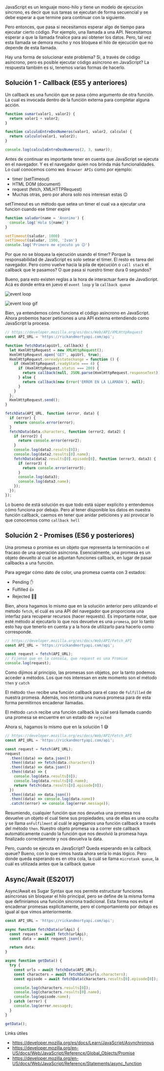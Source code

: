 JavaScript es un lenguaje mono-hilo y tiene un modelo de ejecución síncrono, es decir que sus tareas se ejecutan de forma secuencial y se debe esperar a que termine para continuar con la siguiente.

Pero entonces, que pasa si necesitamos esperar algo de tiempo para ejecutar cierto código. Por ejemplo, una llamada a una API. Necesitamos esperar a que la llamada finalice para asi obtener los datos. Pero, tal vez esta llamada se demora mucho y nos bloquea el hilo de ejecución que no depende de esta llamada.

Hay una forma de solucionar este problema? Si, a través de código asíncrono, pero es posible ejecutar código asíncrono en JavaScript? La respuesta también es si, tenemos varias formas de hacerlo.

## Solución 1 - Callback (ES5 y anteriores)
Un callback es una función que se pasa cómo argumento de otra función. La cual es invocada dentro de la función externa para completar alguna acción.

```js
function sumar(valor1, valor2) {
  return valor1 + valor2;
}

function calculoEntreDosNumeros(valor1, valor2, calculo) {
  return calculo(valor1, valor2);
}

console.log(calculoEntreDosNumeros(2, 3, sumar));
```

Antes de continuar es importante tener en cuenta que JavaScript se ejecuta en el navegador. Y es el navegador quien nos brinda más funcionalidades. Lo cual conocemos como `Web Browser APIs` como por ejemplo:
  - timer (setTimeout)
  - HTML DOM (document)
  - request (fetch, XMLHTTPRequest)
  - Muchas otras, pero por ahora solo nos interesan estas 😉

setTimeout es un método que setea un timer el cual va a ejecutar una funcion cuando ese timer expire
```js
function saludar(name = 'Anonimo') {
  console.log(`Hola ${name}`)
}

setTimeout(saludar, 1000)
setTimeout(saludar, 1500, 'Ivan')
console.log('Primero me ejecuto yo 😉')
```

Por que no se bloquea la ejecución usando el timer? Porque la responsabilidad de JavaScript es solo setear el timer. El resto es tarea del navegador. Pero como vuelve hacia la pila de ejecución o `call stack` el callback que le pasamos? O que pasa si nuestro timer dura 0 segundos?

Bueno, para esto existen reglas a la hora de interactuar fuera de JavaScript. Acá es donde entra en juevo el `event loop` y la `callback queue`

![event loop](https://aseemrb.me/images/weird-awesome-javascript/chrome.png)

![event loop gif](https://d6vdma9166ldh.cloudfront.net/media/images/fce32518-167c-4981-ac3a-a8e0dc1237c3.gif)

Bien, ya entendemos cómo funciona el código asíncrono en JavaScript. Ahora probemos hacer peticiones a una API externa entendiendo como JavaScript la procesa.

```js
// https://developer.mozilla.org/es/docs/Web/API/XMLHttpRequest
const API_URL = 'https://rickandmortyapi.com/api';

function fetchData(apiUrl, callback) {
  let HxmlHttpRequest = new XMLHttpRequest();
  HxmlHttpRequest.open('GET', apiUrl, true);
  HxmlHttpRequest.onreadystatechange = function () {
    if (HxmlHttpRequest.readyState === 4) {
      if (HxmlHttpRequest.status === 200) {
        return callback(null, JSON.parse(HxmlHttpRequest.responseText));
      } else {
        return callback(new Error('ERROR EN LA LLAMADA'), null);
      }
    }
  };
  HxmlHttpRequest.send();
}

fetchData(API_URL, function (error, data) {
  if (error) {
    return console.error(error);
  }
  fetchData(data.characters, function (error2, data2) {
    if (error2) {
      return console.error(error2);
    }
    console.log(data2.results[0]);
    console.log(data2.results[0].name);
    fetchData(data2.results[0].episode[0], function (error3, data3) {
      if (error3) {
        return console.error(error3);
      }
      console.log(data3);
      console.log(data3.name);
    });
  });
});
```

Lo bueno de está solución es que todo está súper explícito y entendemos cómo funciona por debajo. Pero al tener disponible los datos en nuestra función callback, caemos en tener que anidar peticiones y asi provocar lo que conocemos como `callback hell`

## Solución 2 - Promises (ES6 y posteriores)
Una promesa o promise es un objeto que representa la terminación o el fracaso de una operación asíncrona. Esencialmente, una promesa es un objeto devuelto al cual se adjuntan funciones callback, en lugar de pasar callbacks a una función.

Para agregar cómo dato de color, una promesa cuenta con 3 estados:
  - Pending ✋
  - Fulfilled 👍
  - Rejected 🙅‍♂️

Bien, ahora hagamos lo mismo que en la solución anterior pero utilizando el metodo `fetch`, el cuál es una API del navegador que proporciona una interfaz para recuperar recursos (hacer requests). Es importante notar, que esté método al ejecutarlo lo que nos devuelve es una `promesa`, por lo tanto esto hay que tenerlo en cuenta y a la hora de utilizarlo para hacerlo como corresponde.

```js
// https://developer.mozilla.org/es/docs/Web/API/Fetch_API
const API_URL = 'https://rickandmortyapi.com/api';

const request = fetch(API_URL);
// Fijense que en la consola, que request es una Promise
console.log(request);
```

Como dijimos al principio, las promesas son objetos, por la tanto podemos acceder a métodos. Los que nos interesan en este momento son el método `then` y `catch`

El método `then` recibe una función callback para el caso de `fulfilled` de nuestra promesa. Además, nos retorna una nueva promesa para de esta forma permitirnos encadenar llamadas.  

El método `catch` recibe una función callback la cúal será llamada cuando una promesa se encuentre en un estado de `rejected`

Ahora si, hagamos lo mismo que en la solución 1 😅

```js
// https://developer.mozilla.org/es/docs/Web/API/Fetch_API
const API_URL = 'https://rickandmortyapi.com/api';

const request = fetch(API_URL);
request
  .then((data) => data.json())
  .then((data) => fetch(data.characters))
  .then((data) => data.json())
  .then((data) => {
    console.log(data.results[0]);
    console.log(data.results[0].name);
    return fetch(data.results[0].episode[0]);
  })
  .then((data) => data.json())
  .then((data) => console.log(data.name))
  .catch((error) => console.log(error.message));
```

Resumiendo, cualquier función que nos devuelva una promesa nos devuelve un objeto el cual tiene sus propiedades, una de ellas es una oculta y se llama `onFulfilment` al cuál le agregamos una función callback a través del método `then`. Nuestro objeto promesa va a correr este callback automáticamente cuando la función que nos devolvió la promesa haya finalizado correctamente y nos devuelva la data.  

Pero, cuando se ejecuta en JavaScript? Queda esperando en la callback queue? Bueno, con lo que vimos hasta ahora sería lo más lógico. Pero donde queda esperando es en otra cola, la cuál se llama `microtask queue`, la cuál es utilizada antes que la callback queue

## Async/Await (ES2017)
Async/Await es Sugar Syntax que nos permite estructurar funciones asíncronas sin bloquear el hilo principal, pero se define de la misma forma que definiríamos una función síncrona tradicional. Esta forma nos evita el encadenar promesas explícitamente, pero el comportamiento por debajo es igual al que vimos anteriormente.

```js
const API_URL = 'https://rickandmortyapi.com/api';

async function fetchData(urlApi) {
  const request = await fetch(urlApi);
  const data = await request.json();

  return data;
}

async function getData() {
  try {
    const urls = await fetchData(API_URL);
    const characters = await fetchData(urls.characters);
    const episode = await fetchData(characters.results[0].episode[0]);

    console.log(characters.results[0]);
    console.log(characters.results[0].name);
    console.log(episode.name);
  } catch (error) {
    console.log(error.message);
  }
}

getData();
```

Links útiles
  - https://developer.mozilla.org/es/docs/Learn/JavaScript/Asynchronous
  - https://developer.mozilla.org/en-US/docs/Web/JavaScript/Reference/Global_Objects/Promise
  - https://developer.mozilla.org/en-US/docs/Web/JavaScript/Reference/Statements/async_function
